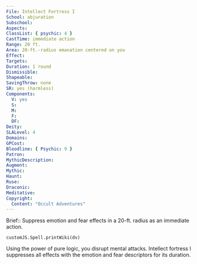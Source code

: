 ```yaml
---
File: Intellect Fortress I
School: abjuration
Subschool: 
Aspects: 
ClassList: { psychic: 4 }
CastTime: immediate action
Range: 20 ft.
Area: 20-ft.-radius emanation centered on you
Effect: 
Targets: 
Duration: 1 round
Dismissible: 
Shapeable: 
SavingThrow: none
SR: yes (harmless)
Components:
  V: yes
  S: 
  M: 
  F: 
  DF: 
Deity: 
SLALevel: 4
Domains: 
GPCost: 
Bloodline: { Psychic: 9 }
Patron: 
MythicDescription: 
Augment: 
Mythic: 
Haunt: 
Ruse: 
Draconic: 
Meditative: 
Copyright:
  Content: "Occult Adventures"
---
```

Brief:: Suppress emotion and fear effects in a 20-ft. radius as an immediate action.

```dataviewjs
customJS.Spell.printWiki(dv)
```

Using the power of pure logic, you disrupt mental attacks. Intellect fortress I suppresses all effects with the emotion and fear descriptors for its duration.
